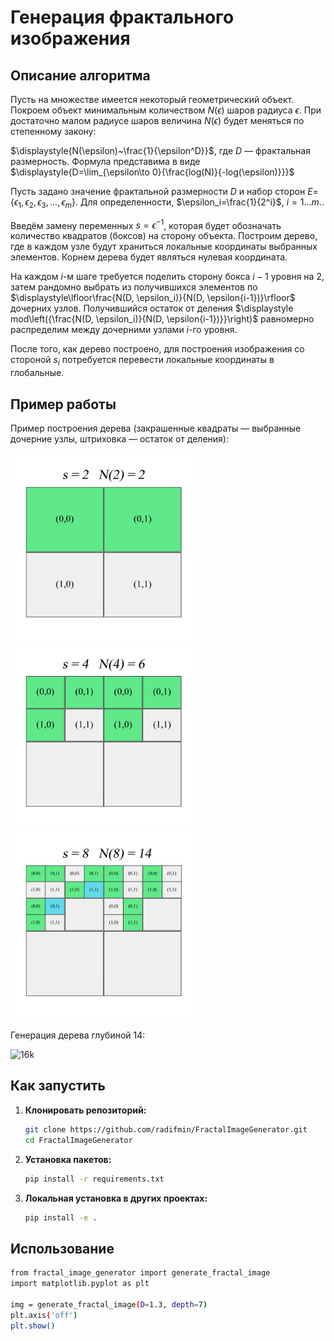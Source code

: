 # Генерация фрактального изображения

## Описание алгоритма

Пусть на множестве имеется некоторый геометрический объект. Покроем объект минимальным количеством $N(\epsilon)$ шаров радиуса $\epsilon$. При достаточно малом радиусе шаров величина $N(\epsilon)$ будет меняться по степенному закону:

$\displaystyle{N(\epsilon)~\frac{1}{\epsilon^D}}$, где $D$ &mdash; фрактальная размерность. Формула представима в виде $\displaystyle{D=\lim_{\epsilon\to 0}{\frac{log(N)}{-log(\epsilon)}}}$

Пусть задано значение фрактальной размерности $D$ и набор сторон $E$={$\epsilon_1, \epsilon_2, \epsilon_3, ..., \epsilon_m$}. Для определенности, $\epsilon_i=\frac{1}{2^i}$, $i=1...m.$.

Введём замену переменных $s=\epsilon^{-1}$, которая будет обозначать количество квадратов (боксов) на сторону объекта. Построим дерево, где в каждом узле будут храниться локальные координаты выбранных элементов. Корнем дерева будет являться нулевая координата.

На каждом $i$-м шаге требуется поделить сторону бокса $i-1$ уровня на $2$, затем рандомно выбрать из получившихся элементов по $\displaystyle\lfloor\frac{N(D, \epsilon_i)}{N(D, \epsilon{i-1})}\rfloor$ дочерних узлов. Получившийся остаток от деления $\displaystyle mod\left({\frac{N(D, \epsilon_i)}{N(D, \epsilon{i-1})}}\right)$ равномерно распределим между дочерними узлами $i$-го уровня.

После того, как дерево построено, для построения изображения со стороной $s_i$ потребуется перевести локальные координаты в глобальные.

## Пример работы
Пример построения дерева (закрашенные квадраты &mdash; выбранные дочерние узлы, штриховка &mdash; остаток от деления):
<!-- ![Step 1](images/tree_1.png) -->
<img src="images/tree_1.png" alt="Step 1" width="300"> <img src="images/tree_2.png" alt="Step 2" width="300"> <img src="images/tree_3.png" alt="Step 3" width="300">

Генерация дерева глубиной 14:

<img src="images/fractal_2D_16k.jpg" alt="16k" width="700">

## Как запустить

1. **Клонировать репозиторий:**

    ```bash
    git clone https://github.com/radifmin/FractalImageGenerator.git
    cd FractalImageGenerator
    ```

2. **Установка пакетов:**

    ```bash
    pip install -r requirements.txt
    ```

3. **Локальная установка в других проектах:**

    ```bash
    pip install -e .
    ```

## Использование
```bash
from fractal_image_generator import generate_fractal_image
import matplotlib.pyplot as plt

img = generate_fractal_image(D=1.3, depth=7)
plt.axis('off')
plt.show()
```